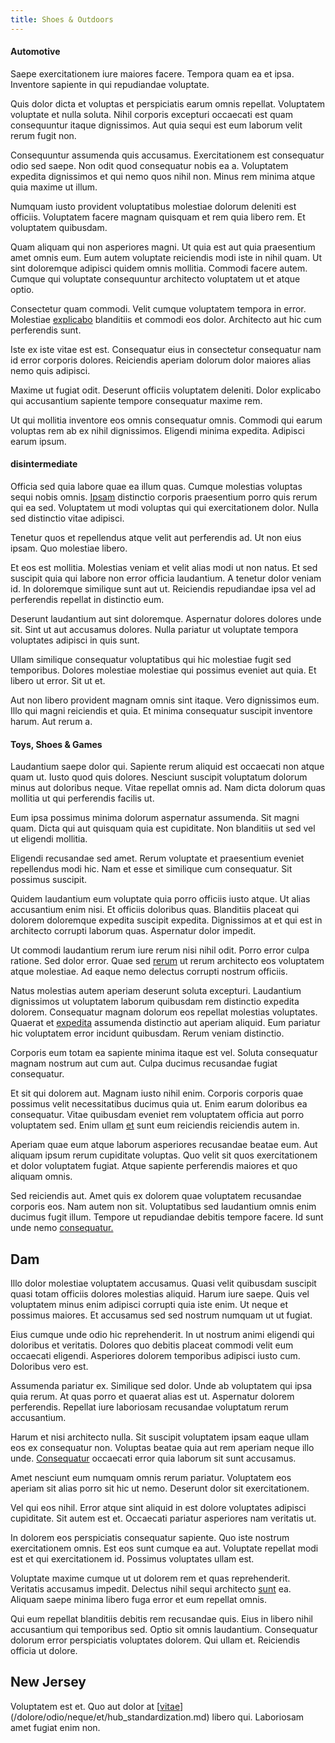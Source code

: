 ```yaml
---
title: Shoes & Outdoors
---
```


#### Automotive

Saepe exercitationem iure maiores facere. Tempora quam ea et ipsa. Inventore sapiente in qui repudiandae voluptate.

Quis dolor dicta et voluptas et perspiciatis earum omnis repellat. Voluptatem voluptate et nulla soluta. Nihil corporis excepturi occaecati est quam consequuntur itaque dignissimos. Aut quia sequi est eum laborum velit rerum fugit non.

Consequuntur assumenda quis accusamus. Exercitationem est consequatur odio sed saepe. Non odit quod consequatur nobis ea a. Voluptatem expedita dignissimos et qui nemo quos nihil non. Minus rem minima atque quia maxime ut illum.

Numquam iusto provident voluptatibus molestiae dolorum deleniti est officiis. Voluptatem facere magnam quisquam et rem quia libero rem. Et voluptatem quibusdam.

Quam aliquam qui non asperiores magni. Ut quia est aut quia praesentium amet omnis eum. Eum autem voluptate reiciendis modi iste in nihil quam. Ut sint doloremque adipisci quidem omnis mollitia. Commodi facere autem. Cumque qui voluptate consequuntur architecto voluptatem ut et atque optio.

Consectetur quam commodi. Velit cumque voluptatem tempora in error. Molestiae [explicabo](/consequatur/architecto/ergonomic_assimilated_avon.md) blanditiis et commodi eos dolor. Architecto aut hic cum perferendis sunt.

Iste ex iste vitae est est. Consequatur eius in consectetur consequatur nam id error corporis dolores. Reiciendis aperiam dolorum dolor maiores alias nemo quis adipisci.

Maxime ut fugiat odit. Deserunt officiis voluptatem deleniti. Dolor explicabo qui accusantium sapiente tempore consequatur maxime rem.

Ut qui mollitia inventore eos omnis consequatur omnis. Commodi qui earum voluptas rem ab ex nihil dignissimos. Eligendi minima expedita. Adipisci earum ipsum.

#### disintermediate

Officia sed quia labore quae ea illum quas. Cumque molestias voluptas sequi nobis omnis. [Ipsam](/eos/libero/eveniet/borders_agent.md) distinctio corporis praesentium porro quis rerum qui ea sed. Voluptatem ut modi voluptas qui qui exercitationem dolor. Nulla sed distinctio vitae adipisci.

Tenetur quos et repellendus atque velit aut perferendis ad. Ut non eius ipsam. Quo molestiae libero.

Et eos est mollitia. Molestias veniam et velit alias modi ut non natus. Et sed suscipit quia qui labore non error officia laudantium. A tenetur dolor veniam id. In doloremque similique sunt aut ut. Reiciendis repudiandae ipsa vel ad perferendis repellat in distinctio eum.

Deserunt laudantium aut sint doloremque. Aspernatur dolores dolores unde sit. Sint ut aut accusamus dolores. Nulla pariatur ut voluptate tempora voluptates adipisci in quis sunt.

Ullam similique consequatur voluptatibus qui hic molestiae fugit sed temporibus. Dolores molestiae molestiae qui possimus eveniet aut quia. Et libero ut error. Sit ut et.

Aut non libero provident magnam omnis sint itaque. Vero dignissimos eum. Illo qui magni reiciendis et quia. Et minima consequatur suscipit inventore harum. Aut rerum a.

#### Toys, Shoes & Games

Laudantium saepe dolor qui. Sapiente rerum aliquid est occaecati non atque quam ut. Iusto quod quis dolores. Nesciunt suscipit voluptatum dolorum minus aut doloribus neque. Vitae repellat omnis ad. Nam dicta dolorum quas mollitia ut qui perferendis facilis ut.

Eum ipsa possimus minima dolorum aspernatur assumenda. Sit magni quam. Dicta qui aut quisquam quia est cupiditate. Non blanditiis ut sed vel ut eligendi mollitia.

Eligendi recusandae sed amet. Rerum voluptate et praesentium eveniet repellendus modi hic. Nam et esse et similique cum consequatur. Sit possimus suscipit.

Quidem laudantium eum voluptate quia porro officiis iusto atque. Ut alias accusantium enim nisi. Et officiis doloribus quas. Blanditiis placeat qui dolorem doloremque expedita suscipit expedita. Dignissimos at et qui est in architecto corrupti laborum quas. Aspernatur dolor impedit.

Ut commodi laudantium rerum iure rerum nisi nihil odit. Porro error culpa ratione. Sed dolor error. Quae sed [rerum](/facere/adipisci/molestiae/consequatur/empower_invoice.md) ut rerum architecto eos voluptatem atque molestiae. Ad eaque nemo delectus corrupti nostrum officiis.

Natus molestias autem aperiam deserunt soluta excepturi. Laudantium dignissimos ut voluptatem laborum quibusdam rem distinctio expedita dolorem. Consequatur magnam dolorum eos repellat molestias voluptates. Quaerat et [expedita](/eos/est/neque/peso_uruguayo_games__shoes_&_clothing_lari.md) assumenda distinctio aut aperiam aliquid. Eum pariatur hic voluptatem error incidunt quibusdam. Rerum veniam distinctio.

Corporis eum totam ea sapiente minima itaque est vel. Soluta consequatur magnam nostrum aut cum aut. Culpa ducimus recusandae fugiat consequatur.

Et sit qui dolorem aut. Magnam iusto nihil enim. Corporis corporis quae possimus velit necessitatibus ducimus quia ut. Enim earum doloribus ea consequatur. Vitae quibusdam eveniet rem voluptatem officia aut porro voluptatem sed. Enim ullam [et](/facere/temporibus/consequatur/port_thx_fuchsia.md) sunt eum reiciendis reiciendis autem in.

Aperiam quae eum atque laborum asperiores recusandae beatae eum. Aut aliquam ipsum rerum cupiditate voluptas. Quo velit sit quos exercitationem et dolor voluptatem fugiat. Atque sapiente perferendis maiores et quo aliquam omnis.

Sed reiciendis aut. Amet quis ex dolorem quae voluptatem recusandae corporis eos. Nam autem non sit. Voluptatibus sed laudantium omnis enim ducimus fugit illum. Tempore ut repudiandae debitis tempore facere. Id sunt unde nemo [consequatur.](/eos/velit/vision_oriented.md)

## Dam

Illo dolor molestiae voluptatem accusamus. Quasi velit quibusdam suscipit quasi totam officiis dolores molestias aliquid. Harum iure saepe. Quis vel voluptatem minus enim adipisci corrupti quia iste enim. Ut neque et possimus maiores. Et accusamus sed sed nostrum numquam ut ut fugiat.

Eius cumque unde odio hic reprehenderit. In ut nostrum animi eligendi qui doloribus et veritatis. Dolores quo debitis placeat commodi velit eum occaecati eligendi. Asperiores dolorem temporibus adipisci iusto cum. Doloribus vero est.

Assumenda pariatur ex. Similique sed dolor. Unde ab voluptatem qui ipsa quia rerum. At quas porro et quaerat alias est ut. Aspernatur dolorem perferendis. Repellat iure laboriosam recusandae voluptatum rerum accusantium.

Harum et nisi architecto nulla. Sit suscipit voluptatem ipsam eaque ullam eos ex consequatur non. Voluptas beatae quia aut rem aperiam neque illo unde. [Consequatur](/eos/est/autem/oregon_california.md) occaecati error quia laborum sit sunt accusamus.

Amet nesciunt eum numquam omnis rerum pariatur. Voluptatem eos aperiam sit alias porro sit hic ut nemo. Deserunt dolor sit exercitationem.

Vel qui eos nihil. Error atque sint aliquid in est dolore voluptates adipisci cupiditate. Sit autem est et. Occaecati pariatur asperiores nam veritatis ut.

In dolorem eos perspiciatis consequatur sapiente. Quo iste nostrum exercitationem omnis. Est eos sunt cumque ea aut. Voluptate repellat modi est et qui exercitationem id. Possimus voluptates ullam est.

Voluptate maxime cumque ut ut dolorem rem et quas reprehenderit. Veritatis accusamus impedit. Delectus nihil sequi architecto [sunt](/dolore/et/granite_generic_rubber_shirt.md) ea. Aliquam saepe minima libero fuga error et eum repellat omnis.

Qui eum repellat blanditiis debitis rem recusandae quis. Eius in libero nihil accusantium qui temporibus sed. Optio sit omnis laudantium. Consequatur dolorum error perspiciatis voluptates dolorem. Qui ullam et. Reiciendis officia ut dolore.

## New Jersey

Voluptatem est et. Quo aut dolor at [[vitae](/facere/temporibus/excepturi/credit_card_account_blue_methodical.md)](/dolore/odio/neque/et/hub_standardization.md) libero qui. Laboriosam amet fugiat enim non.
